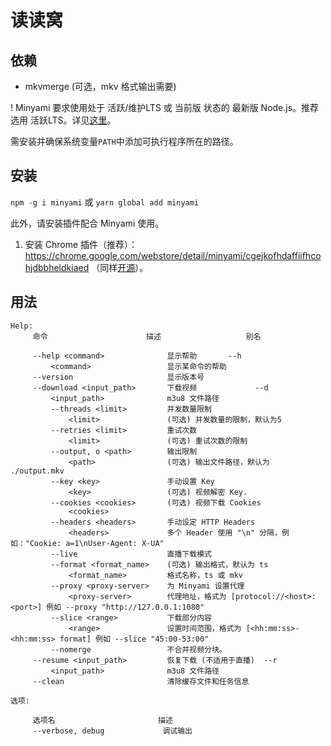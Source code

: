 # 读读窝

## 依赖
* mkvmerge (可选，mkv 格式输出需要)

! Minyami 要求使用处于 活跃/维护LTS 或 当前版 状态的 最新版 Node.js。推荐选用 活跃LTS。详见[这里](https://nodejs.org/zh-cn/about/releases/)。

需安装并确保系统变量`PATH`中添加可执行程序所在的路径。

## 安装

`npm -g i minyami` 或 `yarn global add minyami`

此外，请安装插件配合 Minyami 使用。

1. 安装 Chrome 插件（推荐）：https://chrome.google.com/webstore/detail/minyami/cgejkofhdaffiifhcohjdbbheldkiaed （同样[开源](https://github.com/Last-Order/Minyami-chrome-extension)）。


## 用法
```
Help:
     命令                      描述                   别名

     --help <command>              显示帮助       --h
         <command>                 显示某命令的帮助
     --version                     显示版本号
     --download <input_path>       下载视频             --d
         <input_path>              m3u8 文件路径
         --threads <limit>         并发数量限制
             <limit>               (可选) 并发数量的限制，默认为5
         --retries <limit>         重试次数
             <limit>               (可选) 重试次数的限制
         --output, o <path>        输出限制
             <path>                (可选) 输出文件路径，默认为 ./output.mkv
         --key <key>               手动设置 Key
             <key>                 (可选) 视频解密 Key.
         --cookies <cookies>       (可选) 视频下载 Cookies
             <cookies>
         --headers <headers>       手动设定 HTTP Headers
             <headers>             多个 Header 使用 "\n" 分隔，例如："Cookie: a=1\nUser-Agent: X-UA"
         --live                    直播下载模式
         --format <format_name>    (可选) 输出格式，默认为 ts
             <format_name>         格式名称，ts 或 mkv
         --proxy <proxy-server>    为 Minyami 设置代理
             <proxy-server>        代理地址，格式为 [protocol://<host>:<port>] 例如 --proxy "http://127.0.0.1:1080"
         --slice <range>           下载部分内容
             <range>               设置时间范围，格式为 [<hh:mm:ss>-<hh:mm:ss> format] 例如 --slice "45:00-53:00"
         --nomerge                 不合并视频分块。
     --resume <input_path>         恢复下载 (不适用于直播)  --r
         <input_path>              m3u8 文件路径
     --clean                       清除缓存文件和任务信息

选项:

     选项名                       描述
     --verbose, debug             调试输出
```
